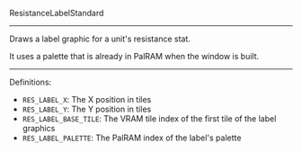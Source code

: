 
ResistanceLabelStandard

---

Draws a label graphic for a unit's resistance stat.

It uses a palette that is already in PalRAM when the window is built.

---

Definitions:

  * `RES_LABEL_X`: The X position in tiles
  * `RES_LABEL_Y`: The Y position in tiles
  * `RES_LABEL_BASE_TILE`: The VRAM tile index of the first tile of the label graphics
  * `RES_LABEL_PALETTE`: The PalRAM index of the label's palette

